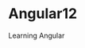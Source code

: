 # Angular12

Learning Angular

<!--
    ng new name : tạo angular
    ng g c Home : tạo component  ( angular generate component)
    ------------------------------------------------------------------------------
    ng build    : biên dịch mã nguồn
    -------------------------------------------------------------------------------
    git clone...: tạo clone github
    git add .
    git branch name              : tạo nhánh name
    git checkout name            : chuyển đổi đến nhánh name
    *git checkout -b name         : tạo và chuyển đến nhánh name
    *git push ->git push --set-upstream origin name : push lên nhánh name
    -------------------------------------------------------------------------------
    git commit -m "First commit" : Lưu trữ thay đổi của đầu tiên dữ án
    git push origin main         : push lên nhánh main
 -->
